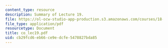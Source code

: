 ```yaml
---
content_type: resource
description: Summary of Lecture 19.
file: https://ol-ocw-studio-app-production.s3.amazonaws.com/courses/18-997-topics-in-combinatorial-optimization-spring-2004/cb29fcd6eb66ce9edcfe5478827bda85_co_lec19.pdf
file_type: application/pdf
resourcetype: Document
title: co_lec19.pdf
uid: cb29fcd6-eb66-ce9e-dcfe-5478827bda85
---
```

